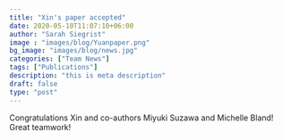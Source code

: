 ```yaml
---
title: "Xin's paper accepted"
date: 2020-05-10T11:07:10+06:00
author: "Sarah Siegrist"
image : "images/blog/Yuanpaper.png"
bg_image: "images/blog/news.jpg"
categories: ["Team News"]
tags: ["Publications"]
description: "this is meta description"
draft: false
type: "post"
---
```


Congratulations Xin and co-authors Miyuki Suzawa and Michelle Bland! Great teamwork!

